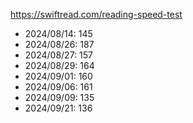 https://swiftread.com/reading-speed-test

* 2024/08/14: 145
* 2024/08/26: 187
* 2024/08/27: 157
* 2024/08/29: 164
* 2024/09/01: 160
* 2024/09/06: 161
* 2024/09/09: 135
* 2024/09/21: 136